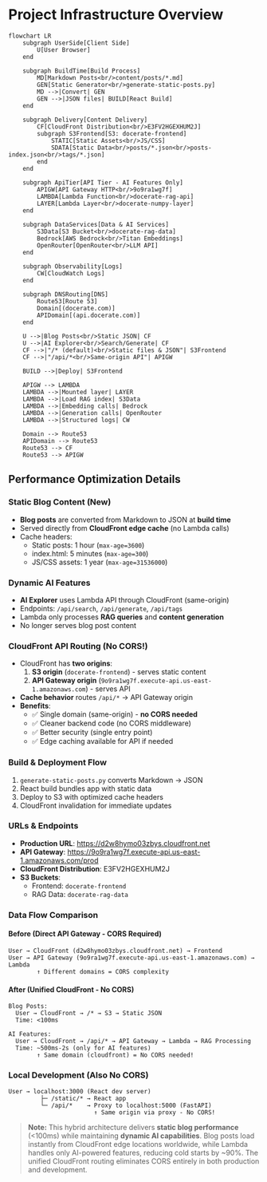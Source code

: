 # Project Infrastructure Overview

```mermaid
flowchart LR
    subgraph UserSide[Client Side]
        U[User Browser]
    end

    subgraph BuildTime[Build Process]
        MD[Markdown Posts<br/>content/posts/*.md]
        GEN[Static Generator<br/>generate-static-posts.py]
        MD -->|Convert| GEN
        GEN -->|JSON files| BUILD[React Build]
    end

    subgraph Delivery[Content Delivery]
        CF[CloudFront Distribution<br/>E3FV2HGEXHUM2J]
        subgraph S3Frontend[S3: docerate-frontend]
            STATIC[Static Assets<br/>JS/CSS]
            SDATA[Static Data<br/>posts/*.json<br/>posts-index.json<br/>tags/*.json]
        end
    end

    subgraph ApiTier[API Tier - AI Features Only]
        APIGW[API Gateway HTTP<br/>9o9ra1wg7f]
        LAMBDA[Lambda Function<br/>docerate-rag-api]
        LAYER[Lambda Layer<br/>docerate-numpy-layer]
    end

    subgraph DataServices[Data & AI Services]
        S3Data[S3 Bucket<br/>docerate-rag-data]
        Bedrock[AWS Bedrock<br/>Titan Embeddings]
        OpenRouter[OpenRouter<br/>LLM API]
    end

    subgraph Observability[Logs]
        CW[CloudWatch Logs]
    end

    subgraph DNSRouting[DNS]
        Route53[Route 53]
        Domain[(docerate.com)]
        APIDomain[(api.docerate.com)]
    end

    U -->|Blog Posts<br/>Static JSON| CF
    U -->|AI Explorer<br/>Search/Generate| CF
    CF -->|"/* (default)<br/>Static files & JSON"| S3Frontend
    CF -->|"/api/*<br/>Same-origin API"| APIGW

    BUILD -->|Deploy| S3Frontend

    APIGW --> LAMBDA
    LAMBDA -->|Mounted layer| LAYER
    LAMBDA -->|Load RAG index| S3Data
    LAMBDA -->|Embedding calls| Bedrock
    LAMBDA -->|Generation calls| OpenRouter
    LAMBDA -->|Structured logs| CW

    Domain --> Route53
    APIDomain --> Route53
    Route53 --> CF
    Route53 --> APIGW
```

## Performance Optimization Details

### Static Blog Content (New)
- **Blog posts** are converted from Markdown to JSON at **build time**
- Served directly from **CloudFront edge cache** (no Lambda calls)
- Cache headers:
  - Static posts: 1 hour (`max-age=3600`)
  - index.html: 5 minutes (`max-age=300`)
  - JS/CSS assets: 1 year (`max-age=31536000`)

### Dynamic AI Features
- **AI Explorer** uses Lambda API through CloudFront (same-origin)
- Endpoints: `/api/search`, `/api/generate`, `/api/tags`
- Lambda only processes **RAG queries** and **content generation**
- No longer serves blog post content

### CloudFront API Routing (No CORS!)
- CloudFront has **two origins**:
  1. **S3 origin** (`docerate-frontend`) - serves static content
  2. **API Gateway origin** (`9o9ra1wg7f.execute-api.us-east-1.amazonaws.com`) - serves API
- **Cache behavior** routes `/api/*` → API Gateway origin
- **Benefits**:
  - ✅ Single domain (same-origin) - **no CORS needed**
  - ✅ Cleaner backend code (no CORS middleware)
  - ✅ Better security (single entry point)
  - ✅ Edge caching available for API if needed

### Build & Deployment Flow
1. `generate-static-posts.py` converts Markdown → JSON
2. React build bundles app with static data
3. Deploy to S3 with optimized cache headers
4. CloudFront invalidation for immediate updates

### URLs & Endpoints
- **Production URL**: https://d2w8hymo03zbys.cloudfront.net
- **API Gateway**: https://9o9ra1wg7f.execute-api.us-east-1.amazonaws.com/prod
- **CloudFront Distribution**: E3FV2HGEXHUM2J
- **S3 Buckets**:
  - Frontend: `docerate-frontend`
  - RAG Data: `docerate-rag-data`

### Data Flow Comparison

#### Before (Direct API Gateway - CORS Required)
```
User → CloudFront (d2w8hymo03zbys.cloudfront.net) → Frontend
User → API Gateway (9o9ra1wg7f.execute-api.us-east-1.amazonaws.com) → Lambda
        ↑ Different domains = CORS complexity
```

#### After (Unified CloudFront - No CORS)
```
Blog Posts:
  User → CloudFront → /* → S3 → Static JSON
  Time: <100ms

AI Features:
  User → CloudFront → /api/* → API Gateway → Lambda → RAG Processing
  Time: ~500ms-2s (only for AI features)
        ↑ Same domain (cloudfront) = No CORS needed!
```

### Local Development (Also No CORS)
```
User → localhost:3000 (React dev server)
         ├─ /static/* → React app
         └─ /api/*    → Proxy to localhost:5000 (FastAPI)
                        ↑ Same origin via proxy - No CORS!
```

> **Note:** This hybrid architecture delivers **static blog performance** (<100ms) while maintaining **dynamic AI capabilities**. Blog posts load instantly from CloudFront edge locations worldwide, while Lambda handles only AI-powered features, reducing cold starts by ~90%. The unified CloudFront routing eliminates CORS entirely in both production and development.